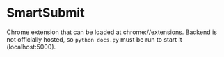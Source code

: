 # SmartSubmit

Chrome extension that can be loaded at chrome://extensions. Backend is not officially hosted, so ```python docs.py``` must be run to start it (localhost:5000).
